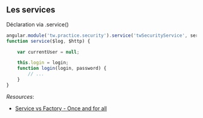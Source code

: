 ## Les services

Déclaration via .service()

``` js
angular.module('tw.practice.security').service('twSecurityService', service);
function service($log, $http) {

    var currentUser = null;

    this.login = login;
    function login(login, password) {
        // ...
    }
}
```

*Resources*: 

* [Service vs Factory - Once and for all](http://blog.thoughtram.io/angular/2015/07/07/service-vs-factory-once-and-for-all.html)
